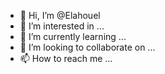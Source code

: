 - 👋 Hi, I’m @Elahouel
- 👀 I’m interested in ...
- 🌱 I’m currently learning ...
- 💞️ I’m looking to collaborate on ...
- 📫 How to reach me ...

<!---
Elahouel/Elahouel is a ✨ special ✨ repository because its `README.md` (this file) appears on your GitHub profile.
You can click the Preview link to take a look at your changes.
--->

